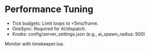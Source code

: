 # Performance Tuning

- Tick budgets: Limit loops to <5ms/frame.
- OneSync: Required for AI/dispatch.
- Knobs: config/server_settings.json (e.g., ai_spawn_radius: 500)

Monitor with timekeeper.lua.